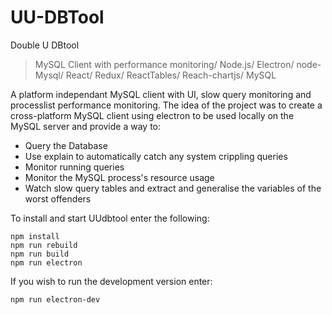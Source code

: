 # UU-DBTool
Double U DBtool

> MySQL Client with performance monitoring/ Node.js/ Electron/ node-Mysql/ React/ Redux/ ReactTables/ Reach-chartjs/ MySQL


A platform independant MySQL client with UI, slow query monitoring and processlist performance monitoring. The idea of the project was to create a cross-platform MySQL client using electron to be used locally on the MySQL server and provide a way to:
* Query the Database 
* Use explain to automatically catch any system crippling queries
* Monitor running queries
* Monitor the MySQL process's resource usage
* Watch slow query tables and extract and generalise the variables of the worst offenders

To install and start UUdbtool enter the following:
```
npm install
npm run rebuild
npm run build
npm run electron
```
If you wish to run the development version enter:
```
npm run electron-dev
```
